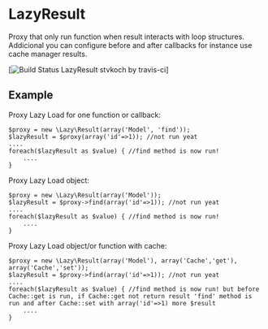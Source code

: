 LazyResult
==========

Proxy that only run function when result interacts with loop structures. Addicional you can configure before and after callbacks for instance use cache manager results.



[![Build Status LazyResult stvkoch by travis-ci](https://travis-ci.org/stvkoch/LazyResult.svg)]


Example
-------

Proxy Lazy Load for one function or callback:

    $proxy = new \Lazy\Result(array('Model', 'find'));
    $lazyResult = $proxy(array('id'=>1)); //not run yeat
    ....
    foreach($lazyResult as $value) { //find method is now run!
        ....
    }


Proxy Lazy Load object:

    $proxy = new \Lazy\Result(array('Model'));
    $lazyResult = $proxy->find(array('id'=>1)); //not run yeat
    ....
    foreach($lazyResult as $value) { //find method is now run!
        ....
    }



Proxy Lazy Load object/or function with cache:

    $proxy = new \Lazy\Result(array('Model'), array('Cache','get'), array('Cache','set'));
    $lazyResult = $proxy->find(array('id'=>1)); //not run yeat
    ....
    foreach($lazyResult as $value) { //find method is now run! but before Cache::get is run, if Cache::get not return result 'find' method is run and after Cache::set with array('id'=>1) more $result
        ....
    }